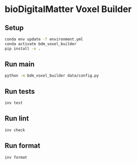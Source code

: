 # bioDigitalMatter Voxel Builder

## Setup

```bash
conda env update -f environment.yml
conda activate bdm_voxel_builder
pip install -e .
```

## Run main

```bash
python -m bdm_voxel_builder data/config.py
```

## Run tests

```bash
inv test
```

## Run lint

```bash
inv check
```

## Run format

```bash
inv format
```
